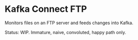 Kafka Connect FTP
=================

Monitors files on an FTP server and feeds changes into Kafka.

Status: WIP. Immature, naive, convoluted, happy path only.

